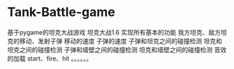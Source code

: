 # Tank-Battle-game
基于pygame的坦克大战游戏
坦克大战1.6 
实现所有基本的功能 
我方坦克、敌方坦克的移动、发射子弹 移动的速度 
子弹的速度 
子弹和坦克之间的碰撞检测 
坦克和坦克之间的碰撞检测 
子弹和墙壁之间的碰撞检测 
坦克和墙壁之间的碰撞检测 
音效的加载 start、fire、hit 。。。。。。

